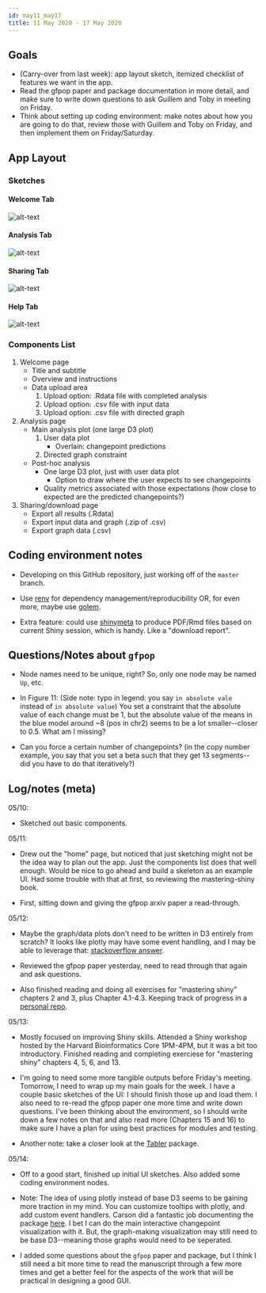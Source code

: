```yaml
---
id: may11_may17
title: 11 May 2020 - 17 May 2020
---
```



## Goals

* (Carry-over from last week): app layout sketch, itemized checklist of features we want in the app.
* Read the gfpop paper and package documentation in more detail, and make sure to write down questions to ask Guillem and Toby in meeting on Friday.
* Think about setting up coding environment: make notes about how you are going to do that, review those with Guillem and Toby on Friday, and then implement them on Friday/Saturday.

## App Layout

### Sketches

#### Welcome Tab

![alt-text](assets/may11_may17/layout_1.JPG)

#### Analysis Tab

![alt-text](assets/may11_may17/layout_2.JPG)

#### Sharing Tab

![alt-text](assets/may11_may17/layout_3.JPG)

#### Help Tab

![alt-text](assets/may11_may17/layout_4.JPG)

### Components List

1. Welcome page
    * Title and subtitle
    * Overview and instructions
    * Data upload area
        1. Upload option: .Rdata file with completed analysis
        2. Upload option: .csv file with input data
        3. Upload option: .csv file with directed graph
2. Analysis page
    * Main analysis plot (one large D3 plot)
        1. User data plot
            * Overlain: changepoint predictions
        2. Directed graph constraint
    * Post-hoc analysis
        * One large D3 plot, just with user data plot
            * Option to draw where the user expects to see changepoints
        * Quality metrics associated with those expectations (how close to expected are the predicted changepoints?)
3. Sharing/download page
    * Export all results (.Rdata)
    * Export input data and graph (.zip of .csv)
    * Export graph data (.csv)

## Coding environment notes

* Developing on this GitHub repository, just working off of the `master` branch.

* Use [renv](https://rstudio.github.io/renv/) for dependency management/reproducibility OR, for even more, maybe use [golem](https://thinkr-open.github.io/golem/).

* Extra feature: could use [shinymeta](https://github.com/rstudio/shinymeta) to produce PDF/Rmd files based on current Shiny session, which is handy. Like a "download report".

## Questions/Notes about `gfpop`

* Node names need to be unique, right? So, only one node may be named `Up`, etc.

* In Figure 11: (Side note: typo in legend: you say `in absolute vale` instead of `in absolute value`) You set a constraint that the absolute value of each change must be 1, but the absolute value of the means in the blue model around ~8 (pos in chr2) seems to be a lot smaller--closer to 0.5. What am I missing?

* Can you force a certain number of changepoints? (in the copy number example, you say that you set a beta such that they get 13 segments--did you have to do that iteratively?)

## Log/notes (meta)

05/10:

* Sketched out basic components.

05/11:

* Drew out the "home" page, but noticed that just sketching might not be the idea way to plan out the app. Just the components list does that well enough. Would be nice to go ahead and build a skeleton as an example UI. Had some trouble with that at first, so reviewing the mastering-shiny book.

* First, sitting down and giving the gfpop arxiv paper a read-through.

05/12:

* Maybe the graph/data plots don't need to be written in D3 entirely from scratch? It looks like plotly may have some event handling, and I may be able to leverage that: [stackoverflow answer](https://stackoverflow.com/a/47407363/8290926).

* Reviewed the gfpop paper yesterday, need to read through that again and ask questions.

* Also finished reading and doing all exercises for "mastering shiny" chapters 2 and 3, plus Chapter 4.1-4.3. Keeping track of progress in a [personal repo](https://github.com/julianstanley/mastering-shiny-solutions).

05/13:

* Mostly focused on improving Shiny skills. Attended a Shiny workshop hosted by the Harvard Bioinformatics Core 1PM-4PM, but it was a bit too introductory. Finished reading and completing exerciese for "mastering shiny" chapters 4, 5, 6, and 13.

* I'm going to need some more tangible outputs before Friday's meeting. Tomorrow, I need to wrap up my main goals for the week. I have a couple basic sketches of the UI: I should finish those up and load them. I also need to re-read the gfpop paper one more time and write down questions. I've been thinking about the environment, so I should write down a few notes on that and also read more (Chapters 15 and 16) to make sure I have a plan for using best practices for modules and testing.

* Another note: take a closer look at the [Tabler](tabler.io) package.

05/14:

* Off to a good start, finished up initial UI sketches. Also added some coding environment nodes.

* Note: The idea of using plotly instead of base D3 seems to be gaining more traction in my mind. You can customize tooltips with plotly, and add custom event handlers. Carson did a fantastic job documenting the package [here](https://plotly-r.com/). I bet I can do the main interactive changepoint visualization with it. But, the graph-making visualization may still need to be base D3--meaning those graphs would need to be seperated.

* I added some questions about the `gfpop` paper and package, but I think I still need a bit more time to read the manuscript through a few more times and get a better feel for the aspects of the work that will be practical in designing a good GUI.
